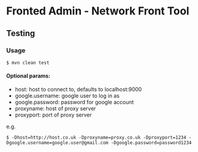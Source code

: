 Fronted Admin - Network Front Tool
==================================

Testing
-------

### Usage

    $ mvn clean test

#### Optional params:

 * host: host to connect to, defaults to localhost:9000
 * google.username: google user to log in as
 * google.password: password for google account
 * proxyname: host of proxy server
 * proxyport: port of proxy server
 
e.g.

    $ -Dhost=http://host.co.uk -Dproxyname=proxy.co.uk -Dproxyport=1234 -Dgoogle.username=google.user@gmail.com -Dgoogle.password=password1234